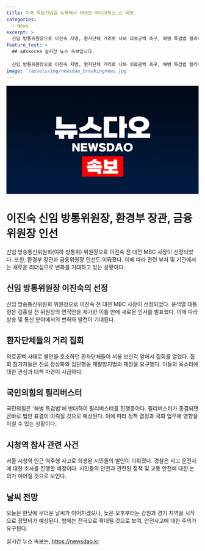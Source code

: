 ```yaml
---
title: 미국 독립기념일 뉴욕에서 대규모 파이어웍스 쇼 예정
categories:
  - News
excerpt: >
  신임 방통위원장으로 이진숙 지명, 환자단체 거리로 나와 의료공백 촉구, 해병 특검법 필리버스터 진행, 시청역 참사 희생자 발인, 오늘 낮 무더위에 장맛비 예상. 윤석열 대통령의 신임 방통위원장 후보자로 이진숙 전 대전 MBC 사장이 지명되었다. 환자단체는 의료공백 사태에 대해 거리로 나와 정상화와 법제정을 촉구했다. 해병 특검법에 반대하는 국민의힘의 필리버스터가 진행 중이며, 시청역 참사 희생자들의 발인이 이뤄졌다. 낮은 무더위 이후 오후부터 장맛비가 내릴 전망이다.
feature_text: >
  ## adskorea 실시간 뉴스 속보입니다.

  신임 방통위원장으로 이진숙 지명, 환자단체 거리로 나와 의료공백 촉구, 해병 특검법 필리버스터 진행, 시청역 참사 희생자 발인, 오늘 낮 무더위에 장맛비 예상. 윤석열 대통령의 신임 방통위원장 후보자로 이진숙 전 대전 MBC 사장이 지명되었다. 환자단체는 의료공백 사태에 대해 거리로 나와 정상화와 법제정을 촉구했다. 해병 특검법에 반대하는 국민의힘의 필리버스터가 진행 중이며, 시청역 참사 희생자들의 발인이 이뤄졌다. 낮은 무더위 이후 오후부터 장맛비가 내릴 전망이다.
image: '/assets/img/newsdao_breakingnews.jpg'
---
```


<p><img src="/assets/img/newsdao_breakingnews.jpg" alt="adskorea 속보" /></p>

<h1><b>이진숙 신임 방통위원장, 환경부 장관, 금융위원장 인선</b></h1>

<p data-ke-size="size16">신임 방송통신위원회(이하 방통위) 위원장으로 이진숙 전 대전 MBC 사장이 선정되었다. 또한, 환경부 장관과 금융위원장 인선도 이뤄졌다. 이에 따라 관련 부처 및 기관에서는 새로운 리더십으로 변화를 기대하고 있는 상황이다.</p>

<h2 data-ke-size="size26">신임 방통위원장 이진숙의 선정</h2>

<p data-ke-size="size16">신임 방송통신위원회 위원장으로 이진숙 전 대전 MBC 사장이 선정되었다. 윤석열 대통령은 김홍일 전 위원장의 면직안을 재가한 이틀 만에 새로운 인사를 발표했다. 이에 따라 방송 및 통신 분야에서의 변화와 발전이 기대된다.</p>

<h2 data-ke-size="size26">환자단체들의 거리 집회</h2>

<p data-ke-size="size16">의료공백 사태로 불안을 호소하던 환자단체들이 서울 보신각 앞에서 집회를 열었다. 집회 참가자들은 진료 정상화와 집단행동 재발방지법의 제정을 요구했다. 이들의 목소리에 대한 관심과 대책 마련이 시급하다.</p>

<h2 data-ke-size="size26">국민의힘의 필리버스터</h2>

<p data-ke-size="size16">국민의힘은 '해병 특검법'에 반대하여 필리버스터를 진행중이다. 필리버스터가 종결되면 곧바로 법안 표결이 이뤄질 것으로 예상된다. 이에 따라 정책 결정과 국회 업무에 영향을 미칠 수 있는 상황이다.</p>

<h2 data-ke-size="size26">시청역 참사 관련 사건</h2>

<p data-ke-size="size16">서울 시청역 인근 역주행 사고로 희생된 시민들의 발인이 이뤄졌다. 경찰은 사고 운전자에 대한 조사를 진행할 예정이다. 시민들의 안전과 관련된 정책 및 교통 안전에 대한 논의가 이어질 것으로 보인다.</p>

<h2 data-ke-size="size26">날씨 전망</h2>

<p data-ke-size="size16">오늘은 한낮에 무더운 날씨가 이어지겠으나, 늦은 오후부터는 강원과 경기 지역을 시작으로 장맛비가 예상된다. 밤에는 전국으로 확대될 것으로 보여, 안전사고에 대한 주의가 요구된다.</p>
실시간 뉴스 속보는, <a href="https://newsdao.kr" rel="dofollow">https://newsdao.kr</a>


